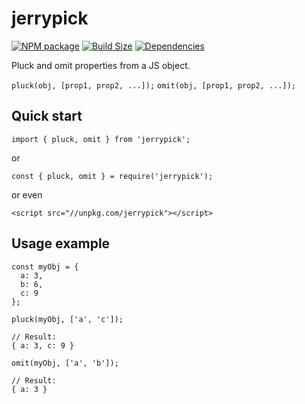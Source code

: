 jerrypick
==============

[![NPM package][npm-img]][npm-url]
[![Build Size][build-size-img]][build-size-url]
[![Dependencies][dependencies-img]][dependencies-url]

Pluck and omit properties from a JS object.

`pluck(obj, [prop1, prop2, ...]);`
`omit(obj, [prop1, prop2, ...]);`

## Quick start

```
import { pluck, omit } from 'jerrypick';
```
or
```
const { pluck, omit } = require('jerrypick');
```
or even
```
<script src="//unpkg.com/jerrypick"></script>
```

## Usage example

```
const myObj = {
  a: 3,
  b: 6,
  c: 9
};

pluck(myObj, ['a', 'c']);

// Result:
{ a: 3, c: 9 }

omit(myObj, ['a', 'b']);

// Result:
{ a: 3 }
```


[npm-img]: https://img.shields.io/npm/v/jerrypick.svg
[npm-url]: https://npmjs.org/package/jerrypick
[build-size-img]: https://img.shields.io/bundlephobia/minzip/jerrypick.svg
[build-size-url]: https://bundlephobia.com/result?p=jerrypick
[dependencies-img]: https://img.shields.io/david/vasturiano/jerrypick.svg
[dependencies-url]: https://david-dm.org/vasturiano/jerrypick
